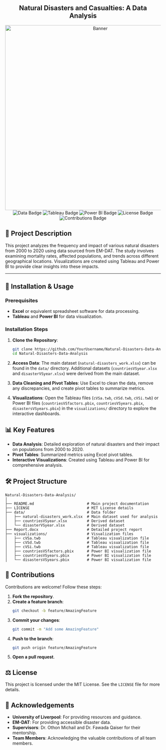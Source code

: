 ## <div align="center"> Natural Disasters and Casualties: A Data Analysis </div>

<div align="center">
  <img src="https://github.com/user-attachments/assets/a76e2202-dcf0-417f-8e15-a9f103ebbced" alt="Banner" width="600" />
</div>

<div align="center">
  <img src="https://img.shields.io/badge/Data-CSV-blue" alt="Data Badge" />
  <img src="https://img.shields.io/badge/Tableau-Visualization-orange" alt="Tableau Badge" />
  <img src="https://img.shields.io/badge/Power%20BI-Dashboard-yellow" alt="Power BI Badge" />
  <img src="https://img.shields.io/badge/License-MIT-success" alt="License Badge" />
  <img src="https://img.shields.io/badge/Contributions-Welcome-brightgreen" alt="Contributions Badge" />
</div>

## 📌 Project Description
This project analyzes the frequency and impact of various natural disasters from 2000 to 2020 using data sourced from EM-DAT. The study involves examining mortality rates, affected populations, and trends across different geographical locations. Visualizations are created using Tableau and Power BI to provide clear insights into these impacts.

---

## 🚀 Installation & Usage

### Prerequisites
- **Excel** or equivalent spreadsheet software for data processing.
- **Tableau** and **Power BI** for data visualization.

### Installation Steps
1. **Clone the Repository**:
   ```bash
   git clone https://github.com/YourUsername/Natural-Disasters-Data-Analysis.git
   cd Natural-Disasters-Data-Analysis
   ```

2. **Access Data**: The main dataset (`natural-disasters_work.xlsx`) can be found in the `data/` directory. Additional datasets (`countriesVSyear.xlsx` and `disasterVSyear.xlsx`) were derived from the main dataset.

3. **Data Cleaning and Pivot Tables**: Use Excel to clean the data, remove any discrepancies, and create pivot tables to summarize metrics.

4. **Visualizations**: Open the Tableau files (`cVSa.twb`, `cVSd.twb`, `cVSi.twb`) or Power BI files (`countriesVSfactors.pbix`, `countriesVSyears.pbix`, `disastersVSyears.pbix`) in the `visualizations/` directory to explore the interactive dashboards.

## 📊 Key Features
- **Data Analysis**: Detailed exploration of natural disasters and their impact on populations from 2000 to 2020.
- **Pivot Tables**: Summarized metrics using Excel pivot tables.
- **Interactive Visualizations**: Created using Tableau and Power BI for comprehensive analysis.

## 🛠️ Project Structure
```
Natural-Disasters-Data-Analysis/
│
├── README.md                        # Main project documentation
├── LICENSE                          # MIT License details
├── data/                            # Data folder
│   ├── natural-disasters_work.xlsx  # Main dataset used for analysis
│   ├── countriesVSyear.xlsx         # Derived dataset
│   └── disasterVSyear.xlsx          # Derived dataset
├── Report.docx                      # Detailed project report
├── visualizations/                  # Visualization files
│   ├── cVSa.twb                     # Tableau visualization file
│   ├── cVSd.twb                     # Tableau visualization file
│   ├── cVSi.twb                     # Tableau visualization file
│   ├── countriesVSfactors.pbix      # Power BI visualization file
│   ├── countriesVSyears.pbix        # Power BI visualization file
│   └── disastersVSyears.pbix        # Power BI visualization file
```

## 🤝 Contributions
Contributions are welcome! Follow these steps:

1. **Fork the repository**.
2. **Create a feature branch**:
   ```bash
   git checkout -b feature/AmazingFeature
   ```
3. **Commit your changes**:
   ```bash
   git commit -m "Add some AmazingFeature"
   ```
4. **Push to the branch**:
   ```bash
   git push origin feature/AmazingFeature
   ```
5. **Open a pull request**.

## ⚖️ License
This project is licensed under the MIT License. See the `LICENSE` file for more details.

## 💖 Acknowledgements
- **University of Liverpool**: For providing resources and guidance.
- **EM-DAT**: For providing accessible disaster data.
- **Supervisors**: Dr. Othon Michail and Dr. Fawada Qaiser for their mentorship.
- **Team Members**: Acknowledging the valuable contributions of all team members.
